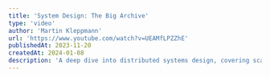 ```yaml
---
title: 'System Design: The Big Archive'
type: 'video'
author: 'Martin Kleppmann'
url: 'https://www.youtube.com/watch?v=UEAMfLPZZhE'
publishedAt: 2023-11-20
createdAt: 2024-01-08
description: 'A deep dive into distributed systems design, covering scalability, consistency, and real-world architectures'
---
```

